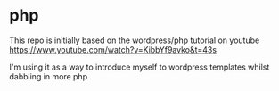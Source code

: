 # php
This repo is initially based on the wordpress/php tutorial on youtube https://www.youtube.com/watch?v=KibbYf9avko&t=43s

I'm using it as a way to introduce myself to wordpress templates whilst dabbling in more php
